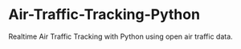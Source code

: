 # Air-Traffic-Tracking-Python
Realtime Air Traffic Tracking with Python using open air traffic data.
